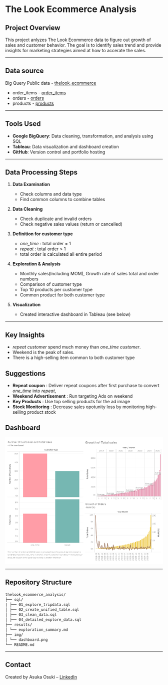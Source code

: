 # The Look Ecommerce Analysis

## Project Overview
This project anlyzes The Look Ecommerce data to figure out growth of sales and customer behavior. 
The goal is to identify sales trend and provide insights for marketing strategies aimed at how to accerate the sales.

---

## Data source  
Big Query Public data - [thelook_ecommerce](bigquery-public-data.thelook_ecommerce)
- order_items - [order_items](bigquery-public-data.thelook_ecommerce.order_items)
- orders - [orders](bigquery-public-data.thelook_ecommerce.orders)
- products - [products](bigquery-public-data.thelook_ecommerce.products)

---

##  Tools Used
- **Google BigQuery**: Data cleaning, transformation, and analysis using SQL
- **Tableau**: Data visualization and dashboard creation
- **GitHub**: Version control and portfolio hosting

---

##  Data Processing Steps
1. **Data Examination**  
   - Check columns and data type  
   - Find common columns to combine tables

2. **Data Cleaning**  
   - Check duplicate and invalid orders
   - Check negative sales values (return or cancelled)

3. **Definition for customer type**
   - *one_time* : total order = 1
   - *repeat* : total order > 1
   - total order is calculated all entire period

3. **Exploration & Analysis**  
   - Monthly sales(Including MOM), Growth rate of sales total and order numbers
   - Comparison of customer type  
   - Top 10 products per customer type
   - Common product for both customer type

4. **Visualization**  
   - Created interactive dashboard in Tableau (see below)

---

##  Key Insights
- *repeat customer* spend much money than *one_time customer*.
- Weekend is the peak of sales.
- There is a high-selling item common to both customer type
  
## Suggestions
- **Repeat coupon** : Deliver repeat coupons after first purchase to convert *one_time* into *repeat*,
- **Weekend Advertisement** : Run targeting Ads on weekend
- **Key Products** : Use top selling products for the ad image
- **Stock Monitoring** : Decrease sales opotunity loss by monitoring high-selling product stock

##  Dashboard
![thelook_ecommerce Dashboard](img/dashboard.png)

--- 

##  Repository Structure
```
thelook_ecommerce_analysis/
├── sql/
| ├── 01_explore_tripdata.sql
│ ├── 02_create_unified_table.sql
│ ├── 03_clean_data.sql
│ ├── 04_detailed_explore_data.sql
├── results/
│ └── exploration_summary.md
├── img/
│ └── dashboard.png
└── README.md
```
---

##  Contact
Created by Asuka Osuki – [LinkedIn](www.linkedin.com/in/asuka-osuki-24958b32b) 
